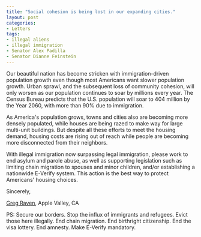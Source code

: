 ```yaml
---
title: "Social cohesion is being lost in our expanding cities."
layout: post
categories:
- Letters
tags:
- illegal aliens
- illegal immigration
- Senator Alex Padilla
- Senator Dianne Feinstein
---
```


Our beautiful nation has become stricken with immigration-driven population growth even though most Americans want slower population growth. Urban sprawl, and the subsequent loss of community cohesion, will only worsen as our population continues to soar by millions every year. The Census Bureau predicts that the U.S. population will soar to 404 million by the Year 2060, with more than 90% due to immigration.

As America's population grows, towns and cities also are becoming more densely populated, while houses are being razed to make way for large multi-unit buildings. But despite all these efforts to meet the housing demand, housing costs are rising out of reach while people are becoming more disconnected from their neighbors.

With illegal immigration now surpassing legal immigration, please work to end asylum and parole abuse, as well as supporting legislation such as limiting chain migration to spouses and minor children, and/or establishing a nationwide E-Verify system. This action is the best way to protect Americans' housing choices.

Sincerely,

[Greg Raven](https://www.gregraven.org/), Apple Valley, CA

PS: Secure our borders. Stop the influx of immigrants and refugees. Evict those here illegally. End chain migration. End birthright citizenship. End the visa lottery. End amnesty. Make E-Verify mandatory.
